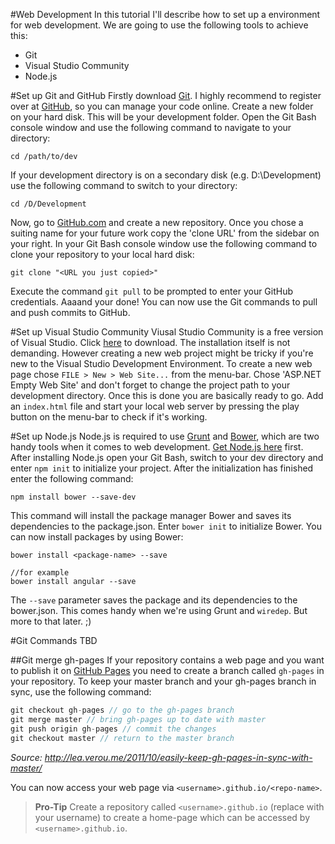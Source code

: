 ﻿#Web Development
In this tutorial I'll describe how to set up a environment for web development. We are going to use the following tools to achieve this:
* Git
* Visual Studio Community
* Node.js

#Set up Git and GitHub
Firstly download [Git](http://git-scm.com/downloads). I highly recommend to register over at [GitHub](https://github.com/), so you can manage your code online.
Create a new folder on your hard disk. This will be your development folder. Open the Git Bash console window and use the following command to navigate to your directory:
```
cd /path/to/dev
```
If your development directory is on a secondary disk (e.g. D:\Development) use the following command to switch to your directory:
```
cd /D/Development
```
Now, go to [GitHub.com](https://github.com/) and create a new repository. Once you chose a suiting name for your future work copy the 'clone URL' from the sidebar on your right.
In your Git Bash console window use the following command to clone your repository to your local hard disk:
```
git clone "<URL you just copied>"
```
Execute the command `git pull` to be prompted to enter your GitHub credentials. Aaaand your done! You can now use the Git commands to pull and push commits to GitHub.

#Set up Visual Studio Community
Viusal Studio Community is a free version of Visual Studio. Click [here](https://www.visualstudio.com/en-us/products/visual-studio-community-vs.aspx) to download.
The installation itself is not demanding. However creating a new web project might be tricky if you're new to the Visual Studio Development Environment.
To create a new web page chose `FILE > New > Web Site...` from the menu-bar. Chose 'ASP.NET Empty Web Site' and don't forget to change the project path to your development directory.
Once this is done you are basically ready to go. Add an `index.html` file and start your local web server by pressing the play button on the menu-bar to check if it's working.

#Set up Node.js
Node.js is required to use [Grunt](http://gruntjs.com/) and [Bower](http://bower.io/), which are two handy tools when it comes to web development. [Get Node.js here](https://nodejs.org/) first.
After installing Node.js open your Git Bash, switch to your dev directory and enter `npm init` to initialize your project. After the initialization has finished enter the following command:
```
npm install bower --save-dev
```
This command will install the package manager Bower and saves its dependencies to the package.json. 
Enter `bower init` to initialize Bower. You can now install packages by using Bower:
```
bower install <package-name> --save

//for example
bower install angular --save
```

The `--save` parameter saves the package and its dependencies to the bower.json. This comes handy when we're using Grunt and `wiredep`. But more to that later. ;)

#Git Commands
TBD

##Git merge gh-pages
If your repository contains a web page and you want to publish it on [GitHub Pages](https://pages.github.com/) you need to create a branch called `gh-pages` in your repository.
To keep your master branch and your gh-pages branch in sync, use the following command:
```javascript
git checkout gh-pages // go to the gh-pages branch
git merge master // bring gh-pages up to date with master
git push origin gh-pages // commit the changes
git checkout master // return to the master branch
```
_Source: http://lea.verou.me/2011/10/easily-keep-gh-pages-in-sync-with-master/_

You can now access your web page via `<username>.github.io/<repo-name>`.

>**Pro-Tip**
>Create a repository called `<username>.github.io` (replace <username> with your username) to create a home-page which can be accessed by `<username>.github.io`.
